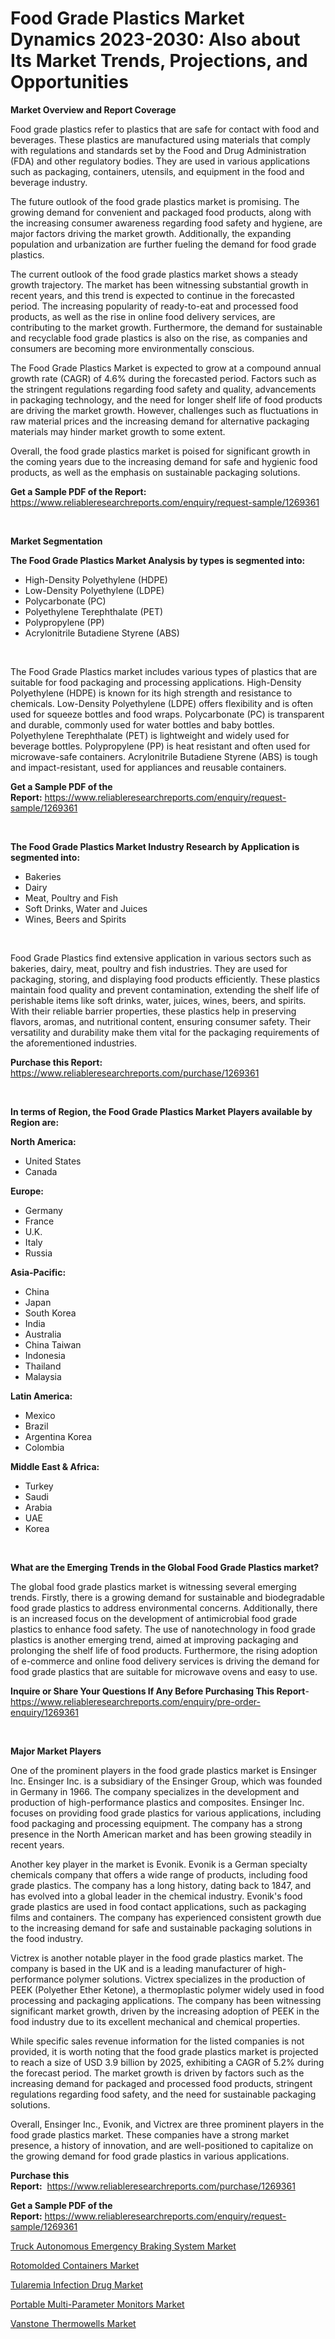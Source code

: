 <p><h1>Food Grade Plastics Market Dynamics 2023-2030: Also about Its Market Trends, Projections, and Opportunities</h1></p><p><strong>Market Overview and Report Coverage</strong></p>
<p><p>Food grade plastics refer to plastics that are safe for contact with food and beverages. These plastics are manufactured using materials that comply with regulations and standards set by the Food and Drug Administration (FDA) and other regulatory bodies. They are used in various applications such as packaging, containers, utensils, and equipment in the food and beverage industry.</p><p>The future outlook of the food grade plastics market is promising. The growing demand for convenient and packaged food products, along with the increasing consumer awareness regarding food safety and hygiene, are major factors driving the market growth. Additionally, the expanding population and urbanization are further fueling the demand for food grade plastics.</p><p>The current outlook of the food grade plastics market shows a steady growth trajectory. The market has been witnessing substantial growth in recent years, and this trend is expected to continue in the forecasted period. The increasing popularity of ready-to-eat and processed food products, as well as the rise in online food delivery services, are contributing to the market growth. Furthermore, the demand for sustainable and recyclable food grade plastics is also on the rise, as companies and consumers are becoming more environmentally conscious.</p><p>The Food Grade Plastics Market is expected to grow at a compound annual growth rate (CAGR) of 4.6% during the forecasted period. Factors such as the stringent regulations regarding food safety and quality, advancements in packaging technology, and the need for longer shelf life of food products are driving the market growth. However, challenges such as fluctuations in raw material prices and the increasing demand for alternative packaging materials may hinder market growth to some extent.</p><p>Overall, the food grade plastics market is poised for significant growth in the coming years due to the increasing demand for safe and hygienic food products, as well as the emphasis on sustainable packaging solutions.</p></p>
<p><strong>Get a Sample PDF of the Report:</strong> <a href="https://www.reliableresearchreports.com/enquiry/request-sample/1269361">https://www.reliableresearchreports.com/enquiry/request-sample/1269361</a></p>
<p>&nbsp;</p>
<p><strong>Market Segmentation</strong></p>
<p><strong>The Food Grade Plastics Market Analysis by types is segmented into:</strong></p>
<p><ul><li>High-Density Polyethylene (HDPE)</li><li>Low-Density Polyethylene (LDPE)</li><li>Polycarbonate (PC)</li><li>Polyethylene Terephthalate (PET)</li><li>Polypropylene (PP)</li><li>Acrylonitrile Butadiene Styrene (ABS)</li></ul></p>
<p>&nbsp;</p>
<p><p>The Food Grade Plastics market includes various types of plastics that are suitable for food packaging and processing applications. High-Density Polyethylene (HDPE) is known for its high strength and resistance to chemicals. Low-Density Polyethylene (LDPE) offers flexibility and is often used for squeeze bottles and food wraps. Polycarbonate (PC) is transparent and durable, commonly used for water bottles and baby bottles. Polyethylene Terephthalate (PET) is lightweight and widely used for beverage bottles. Polypropylene (PP) is heat resistant and often used for microwave-safe containers. Acrylonitrile Butadiene Styrene (ABS) is tough and impact-resistant, used for appliances and reusable containers.</p></p>
<p><strong>Get a Sample PDF of the Report:</strong>&nbsp;<a href="https://www.reliableresearchreports.com/enquiry/request-sample/1269361">https://www.reliableresearchreports.com/enquiry/request-sample/1269361</a></p>
<p>&nbsp;</p>
<p><strong>The Food Grade Plastics Market Industry Research by Application is segmented into:</strong></p>
<p><ul><li>Bakeries</li><li>Dairy</li><li>Meat, Poultry and Fish</li><li>Soft Drinks, Water and Juices</li><li>Wines, Beers and Spirits</li></ul></p>
<p>&nbsp;</p>
<p><p>Food Grade Plastics find extensive application in various sectors such as bakeries, dairy, meat, poultry and fish industries. They are used for packaging, storing, and displaying food products efficiently. These plastics maintain food quality and prevent contamination, extending the shelf life of perishable items like soft drinks, water, juices, wines, beers, and spirits. With their reliable barrier properties, these plastics help in preserving flavors, aromas, and nutritional content, ensuring consumer safety. Their versatility and durability make them vital for the packaging requirements of the aforementioned industries.</p></p>
<p><strong>Purchase this Report:</strong>&nbsp; <a href="https://www.reliableresearchreports.com/purchase/1269361">https://www.reliableresearchreports.com/purchase/1269361</a></p>
<p>&nbsp;</p>
<p><strong>In terms of Region, the Food Grade Plastics Market Players available by Region are:</strong></p>
<p>
    <p> <strong> North America: </strong>
        <ul>
            <li>United States</li>
            <li>Canada</li>
        </ul>
        </p> 
    <p> <strong> Europe: </strong>
        <ul>
            <li>Germany</li>
            <li>France</li>
            <li>U.K.</li>
            <li>Italy</li>
            <li>Russia</li>
        </ul>
        </p> 
    <p> <strong> Asia-Pacific: </strong>
        <ul>
            <li>China</li>
            <li>Japan</li>
            <li>South Korea</li>
            <li>India</li>
            <li>Australia</li>
            <li>China Taiwan</li>
            <li>Indonesia</li>
            <li>Thailand</li>
            <li>Malaysia</li>
        </ul>
        </p> 
    <p> <strong> Latin America: </strong>
        <ul>
            <li>Mexico</li>
            <li>Brazil</li>
            <li>Argentina Korea</li>
            <li>Colombia</li>
        </ul>
        </p> 
    <p> <strong> Middle East & Africa: </strong>
        <ul>
            <li>Turkey</li>
            <li>Saudi</li>
            <li>Arabia</li>
            <li>UAE</li>
            <li>Korea</li>
        </ul>
    </p>
    </p>
<p>&nbsp;</p>
<p><strong>What are the Emerging Trends in the Global Food Grade Plastics market?</strong></p>
<p><p>The global food grade plastics market is witnessing several emerging trends. Firstly, there is a growing demand for sustainable and biodegradable food grade plastics to address environmental concerns. Additionally, there is an increased focus on the development of antimicrobial food grade plastics to enhance food safety. The use of nanotechnology in food grade plastics is another emerging trend, aimed at improving packaging and prolonging the shelf life of food products. Furthermore, the rising adoption of e-commerce and online food delivery services is driving the demand for food grade plastics that are suitable for microwave ovens and easy to use.</p></p>
<p><strong>Inquire or Share Your Questions If Any Before Purchasing This Report</strong>- <a href="https://www.reliableresearchreports.com/enquiry/pre-order-enquiry/1269361">https://www.reliableresearchreports.com/enquiry/pre-order-enquiry/1269361</a></p>
<p>&nbsp;</p>
<p><strong>Major Market Players</strong></p>
<p><p>One of the prominent players in the food grade plastics market is Ensinger Inc. Ensinger Inc. is a subsidiary of the Ensinger Group, which was founded in Germany in 1966. The company specializes in the development and production of high-performance plastics and composites. Ensinger Inc. focuses on providing food grade plastics for various applications, including food packaging and processing equipment. The company has a strong presence in the North American market and has been growing steadily in recent years.</p><p>Another key player in the market is Evonik. Evonik is a German specialty chemicals company that offers a wide range of products, including food grade plastics. The company has a long history, dating back to 1847, and has evolved into a global leader in the chemical industry. Evonik's food grade plastics are used in food contact applications, such as packaging films and containers. The company has experienced consistent growth due to the increasing demand for safe and sustainable packaging solutions in the food industry.</p><p>Victrex is another notable player in the food grade plastics market. The company is based in the UK and is a leading manufacturer of high-performance polymer solutions. Victrex specializes in the production of PEEK (Polyether Ether Ketone), a thermoplastic polymer widely used in food processing and packaging applications. The company has been witnessing significant market growth, driven by the increasing adoption of PEEK in the food industry due to its excellent mechanical and chemical properties.</p><p>While specific sales revenue information for the listed companies is not provided, it is worth noting that the food grade plastics market is projected to reach a size of USD 3.9 billion by 2025, exhibiting a CAGR of 5.2% during the forecast period. The market growth is driven by factors such as the increasing demand for packaged and processed food products, stringent regulations regarding food safety, and the need for sustainable packaging solutions.</p><p>Overall, Ensinger Inc., Evonik, and Victrex are three prominent players in the food grade plastics market. These companies have a strong market presence, a history of innovation, and are well-positioned to capitalize on the growing demand for food grade plastics in various applications.</p></p>
<p><strong>Purchase this Report:</strong>&nbsp;&nbsp;<a href="https://www.reliableresearchreports.com/purchase/1269361">https://www.reliableresearchreports.com/purchase/1269361</a></p>
<p></p>
<p><strong>Get a Sample PDF of the Report:</strong>&nbsp;<a href="https://www.reliableresearchreports.com/enquiry/request-sample/1269361">https://www.reliableresearchreports.com/enquiry/request-sample/1269361</a></p>
<p><p><a href="https://github.com/AKSHATREPORTPRIME/Market-Research-Report-List-1/blob/main/truck-autonomous-emergency-braking-system-market.md">Truck Autonomous Emergency Braking System Market</a></p><p><a href="https://medium.com/@elsahermann/rotomolded-containers-market-size-growth-forecast-2023-2030-c5597ea73025">Rotomolded Containers Market</a></p><p><a href="https://github.com/Chiragrp26/Market-Research-Report-List-1/blob/main/tularemia-infection-drug-market.md">Tularemia Infection Drug Market</a></p><p><a href="https://www.linkedin.com/pulse/portable-multi-parameter-monitors-market-size-share-amp-qr5be/">Portable Multi-Parameter Monitors Market</a></p><p><a href="https://www.linkedin.com/pulse/vanstone-thermowells-market-share-amp-new-trends-analysis-yajme/">Vanstone Thermowells Market</a></p></p>